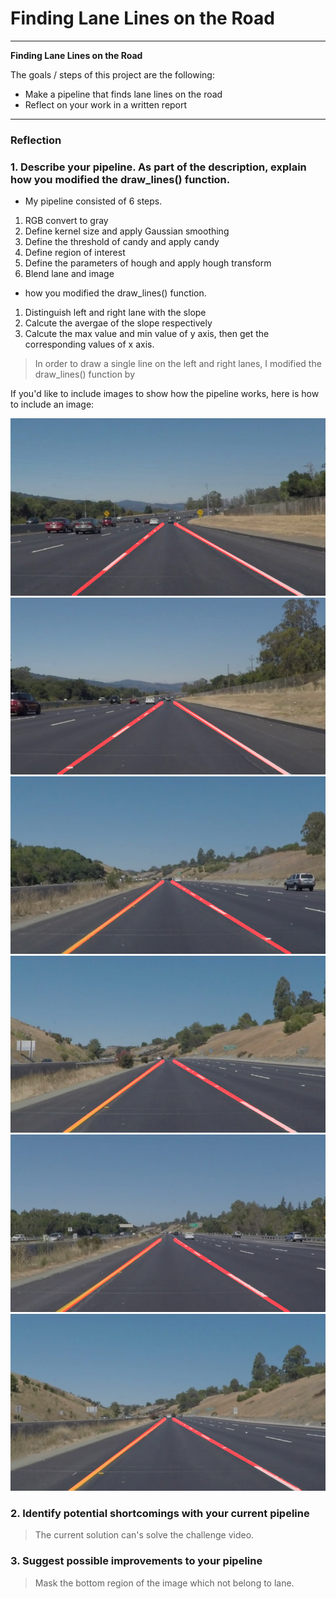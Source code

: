 # **Finding Lane Lines on the Road** 


---

**Finding Lane Lines on the Road**

The goals / steps of this project are the following:
* Make a pipeline that finds lane lines on the road
* Reflect on your work in a written report


[//]: # (Image References)

[image1]: ./test_images_output/solidWhiteCurve.jpg "solidWhiteCurve"
[image2]: ./test_images_output/solidWhiteRight.jpg "solidWhiteRight"
[image3]: ./test_images_output/solidYellowCurve.jpg "solidYellowCurve"
[image4]: ./test_images_output/solidYellowCurve2.jpg "solidYellowCurve2"
[image5]: ./test_images_output/solidYellowLeft.jpg "solidYellowLeft"
[image6]: ./test_images_output/whiteCarLaneSwitch.jpg "whiteCarLaneSwitch"

---

### Reflection

### 1. Describe your pipeline. As part of the description, explain how you modified the draw_lines() function.

* My pipeline consisted of 6 steps.
1. RGB convert to gray
2. Define kernel size and apply Gaussian smoothing
3. Define the threshold of candy and apply candy 
4. Define region of interest
5. Define the parameters of hough and apply hough transform
6. Blend lane and image

* how you modified the draw_lines() function.
1. Distinguish left and right lane with the slope
2. Calcute the avergae of the slope respectively
3. Calcute the max value and min value of y axis, then get the corresponding values of x axis.

> In order to draw a single line on the left and right lanes, I modified the draw_lines() function by 

If you'd like to include images to show how the pipeline works, here is how to include an image: 

![alt text][image1]
![alt text][image2]
![alt text][image3]
![alt text][image4]
![alt text][image5]
![alt text][image6]


### 2. Identify potential shortcomings with your current pipeline
> The current solution can's solve the challenge video.

### 3. Suggest possible improvements to your pipeline
> Mask the bottom region of the image which not belong to lane.
